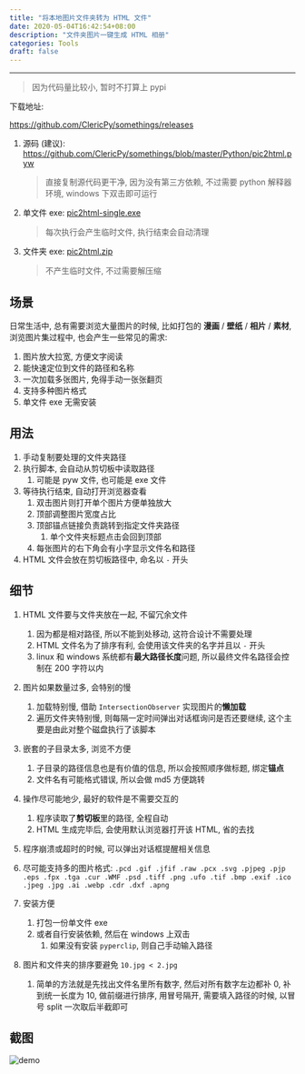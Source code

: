 ```yaml
---
title: "将本地图片文件夹转为 HTML 文件"
date: 2020-05-04T16:42:54+08:00
description: "文件夹图片一键生成 HTML 相册"
categories: Tools
draft: false
---
```


---

> 因为代码量比较小, 暂时不打算上 pypi

下载地址:

https://github.com/ClericPy/somethings/releases

1. 源码 (建议): https://github.com/ClericPy/somethings/blob/master/Python/pic2html.pyw

   > 直接复制源代码更干净, 因为没有第三方依赖, 不过需要 python 解释器环境, windows 下双击即可运行

2. 单文件 exe: [pic2html-single.exe](https://github.com/ClericPy/somethings/releases/download/0.1/pic2html-single.exe)

   > 每次执行会产生临时文件, 执行结束会自动清理

3. 文件夹 exe: [pic2html.zip](https://github.com/ClericPy/somethings/releases/download/0.1/pic2html.zip)

   > 不产生临时文件, 不过需要解压缩

## 场景

日常生活中, 总有需要浏览大量图片的时候, 比如打包的 **漫画** / **壁纸** / **相片** / **素材**, 浏览图片集过程中, 也会产生一些常见的需求:

1. 图片放大拉宽, 方便文字阅读
2. 能快速定位到文件的路径和名称
3. 一次加载多张图片, 免得手动一张张翻页
4. 支持多种图片格式
5. 单文件 exe 无需安装

## 用法

1. 手动复制要处理的文件夹路径
2. 执行脚本, 会自动从剪切板中读取路径
   1. 可能是 pyw 文件, 也可能是 exe 文件
3. 等待执行结束, 自动打开浏览器查看
   1. 双击图片则打开单个图片方便单独放大
   2. 顶部调整图片宽度占比
   3. 顶部锚点链接负责跳转到指定文件夹路径
      1. 单个文件夹标题点击会回到顶部
   4. 每张图片的右下角会有小字显示文件名和路径
4. HTML 文件会放在剪切板路径中, 命名以 `-` 开头

## 细节

1. HTML 文件要与文件夹放在一起, 不留冗余文件

   1. 因为都是相对路径, 所以不能到处移动, 这符合设计不需要处理
   2. HTML 文件名为了排序有利, 会使用该文件夹的名字并且以 `-` 开头
   3. linux 和 windows 系统都有**最大路径长度**问题, 所以最终文件名路径会控制在 200 字符以内
2. 图片如果数量过多, 会特别的慢

   1. 加载特别慢, 借助 `IntersectionObserver` 实现图片的**懒加载**
   2. 遍历文件夹特别慢, 则每隔一定时间弹出对话框询问是否还要继续, 这个主要是由此对整个磁盘执行了该脚本
3. 嵌套的子目录太多, 浏览不方便

   1. 子目录的路径信息也是有价值的信息, 所以会按照顺序做标题, 绑定**锚点**
   2. 文件名有可能格式错误, 所以会做 md5 方便跳转
4. 操作尽可能地少, 最好的软件是不需要交互的

   1. 程序读取了**剪切板**里的路径, 全程自动
   2. HTML 生成完毕后, 会使用默认浏览器打开该 HTML, 省的去找
5. 程序崩溃或超时的时候, 可以弹出对话框提醒相关信息
6. 尽可能支持多的图片格式: `.pcd .gif .jfif .raw .pcx .svg .pjpeg .pjp .eps .fpx .tga .cur .WMF .psd .tiff .png .ufo .tif .bmp .exif .ico .jpeg .jpg .ai .webp .cdr .dxf .apng`
7. 安装方便

   1. 打包一份单文件 exe
   2. 或者自行安装依赖, 然后在 windows 上双击
      1. 如果没有安装 `pyperclip`, 则自己手动输入路径
8. 图片和文件夹的排序要避免 `10.jpg < 2.jpg`
   1. 简单的方法就是先找出文件名里所有数字, 然后对所有数字左边都补 0, 补到统一长度为 10, 做前缀进行排序, 用冒号隔开, 需要填入路径的时候, 以冒号 split 一次取后半截即可

## 截图

![demo](/blog/images/demo_pic2html.png)
